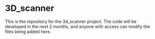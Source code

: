 # 3D_scanner
This is the repository for the 3d_scanner project. The code will be developed in the next 2 months, and anyone with access can modify the files being added here.
